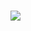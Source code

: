 ### 


<img src="https://capsule-render.vercel.app/api?type=wave&color=_hexcode=#7373D7&height=300&section=header&text=ILXYENILXY%20render&fontSize=90" />
